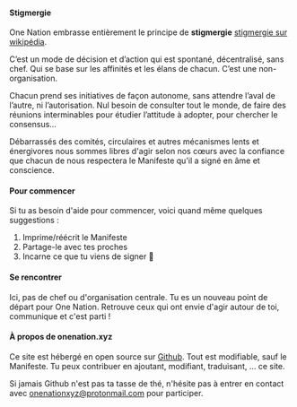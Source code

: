 #### Stigmergie

One Nation embrasse entièrement le principe de **stigmergie** [stigmergie sur wikipédia](https://fr.wiktionary.org/wiki/stigmergie).

C’est un mode de décision et d’action qui est spontané, décentralisé, sans chef. Qui se base sur les affinités et les élans de chacun. C’est une non-organisation. 

Chacun prend ses initiatives de façon autonome, sans attendre l’aval de l’autre, ni l’autorisation. Nul besoin de consulter tout le monde, de faire des réunions interminables pour étudier l’attitude à adopter, pour chercher le consensus…

Débarrassés des comités, circulaires et autres mécanismes lents et énergivores nous sommes libres d'agir selon nos cœurs avec la confiance que chacun de nous respectera le Manifeste qu'il a signé en âme et conscience.

#### Pour commencer 

Si tu as besoin d'aide pour commencer, voici quand même quelques suggestions : 

1. Imprime/réécrit le Manifeste
2. Partage-le avec tes proches
3. Incarne ce que tu viens de signer 🥳 

#### Se rencontrer

Ici, pas de chef ou d'organisation centrale. Tu es un nouveau point de départ pour One Nation. Retrouve ceux qui ont envie d'agir autour de toi, communique et c'est parti ! 

#### À propos de onenation.xyz

Ce site est hébergé en open source sur [Github](https://github.com/onenationxyz/onenation). Tout est modifiable, sauf le Manifeste. Tu peux contribuer en ajoutant, modifiant, traduisant, ... ce site.

Si jamais Github n'est pas ta tasse de thé, n'hésite pas à entrer en contact avec [onenationxyz@protonmail.com](onenationxyz@protonmail.com) pour participer.
